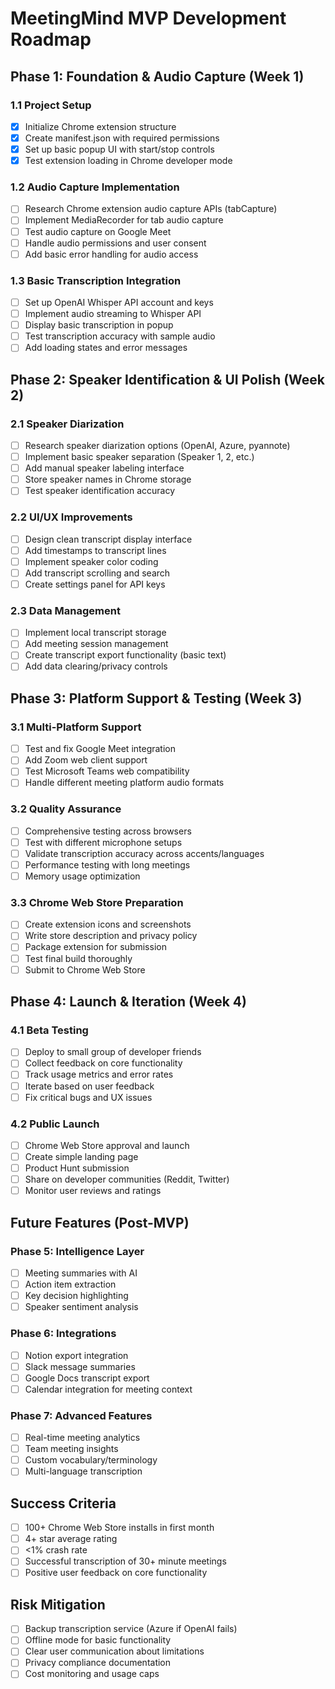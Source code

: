 # MeetingMind MVP Development Roadmap

## Phase 1: Foundation & Audio Capture (Week 1)

### 1.1 Project Setup
- [x] Initialize Chrome extension structure
- [x] Create manifest.json with required permissions
- [x] Set up basic popup UI with start/stop controls
- [x] Test extension loading in Chrome developer mode

### 1.2 Audio Capture Implementation  
- [ ] Research Chrome extension audio capture APIs (tabCapture)
- [ ] Implement MediaRecorder for tab audio capture
- [ ] Test audio capture on Google Meet
- [ ] Handle audio permissions and user consent
- [ ] Add basic error handling for audio access

### 1.3 Basic Transcription Integration
- [ ] Set up OpenAI Whisper API account and keys
- [ ] Implement audio streaming to Whisper API
- [ ] Display basic transcription in popup
- [ ] Test transcription accuracy with sample audio
- [ ] Add loading states and error messages

## Phase 2: Speaker Identification & UI Polish (Week 2)

### 2.1 Speaker Diarization
- [ ] Research speaker diarization options (OpenAI, Azure, pyannote)
- [ ] Implement basic speaker separation (Speaker 1, 2, etc.)
- [ ] Add manual speaker labeling interface
- [ ] Store speaker names in Chrome storage
- [ ] Test speaker identification accuracy

### 2.2 UI/UX Improvements
- [ ] Design clean transcript display interface
- [ ] Add timestamps to transcript lines
- [ ] Implement speaker color coding
- [ ] Add transcript scrolling and search
- [ ] Create settings panel for API keys

### 2.3 Data Management
- [ ] Implement local transcript storage
- [ ] Add meeting session management
- [ ] Create transcript export functionality (basic text)
- [ ] Add data clearing/privacy controls

## Phase 3: Platform Support & Testing (Week 3)

### 3.1 Multi-Platform Support
- [ ] Test and fix Google Meet integration
- [ ] Add Zoom web client support
- [ ] Test Microsoft Teams web compatibility
- [ ] Handle different meeting platform audio formats

### 3.2 Quality Assurance
- [ ] Comprehensive testing across browsers
- [ ] Test with different microphone setups
- [ ] Validate transcription accuracy across accents/languages  
- [ ] Performance testing with long meetings
- [ ] Memory usage optimization

### 3.3 Chrome Web Store Preparation
- [ ] Create extension icons and screenshots
- [ ] Write store description and privacy policy
- [ ] Package extension for submission
- [ ] Test final build thoroughly
- [ ] Submit to Chrome Web Store

## Phase 4: Launch & Iteration (Week 4)

### 4.1 Beta Testing
- [ ] Deploy to small group of developer friends
- [ ] Collect feedback on core functionality
- [ ] Track usage metrics and error rates
- [ ] Iterate based on user feedback
- [ ] Fix critical bugs and UX issues

### 4.2 Public Launch
- [ ] Chrome Web Store approval and launch
- [ ] Create simple landing page
- [ ] Product Hunt submission
- [ ] Share on developer communities (Reddit, Twitter)
- [ ] Monitor user reviews and ratings

## Future Features (Post-MVP)

### Phase 5: Intelligence Layer
- [ ] Meeting summaries with AI
- [ ] Action item extraction
- [ ] Key decision highlighting
- [ ] Speaker sentiment analysis

### Phase 6: Integrations
- [ ] Notion export integration
- [ ] Slack message summaries
- [ ] Google Docs transcript export
- [ ] Calendar integration for meeting context

### Phase 7: Advanced Features  
- [ ] Real-time meeting analytics
- [ ] Team meeting insights
- [ ] Custom vocabulary/terminology
- [ ] Multi-language transcription

## Success Criteria
- [ ] 100+ Chrome Web Store installs in first month
- [ ] 4+ star average rating
- [ ] <1% crash rate
- [ ] Successful transcription of 30+ minute meetings
- [ ] Positive user feedback on core functionality

## Risk Mitigation
- [ ] Backup transcription service (Azure if OpenAI fails)
- [ ] Offline mode for basic functionality
- [ ] Clear user communication about limitations
- [ ] Privacy compliance documentation
- [ ] Cost monitoring and usage caps